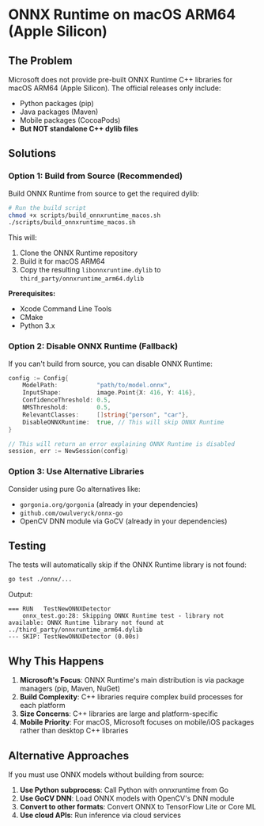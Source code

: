 # ONNX Runtime on macOS ARM64 (Apple Silicon)

## The Problem

Microsoft does not provide pre-built ONNX Runtime C++ libraries for macOS ARM64 (Apple Silicon). The official releases only include:
- Python packages (pip)
- Java packages (Maven)  
- Mobile packages (CocoaPods)
- **But NOT standalone C++ dylib files**

## Solutions

### Option 1: Build from Source (Recommended)

Build ONNX Runtime from source to get the required dylib:

```bash
# Run the build script
chmod +x scripts/build_onnxruntime_macos.sh
./scripts/build_onnxruntime_macos.sh
```

This will:
1. Clone the ONNX Runtime repository
2. Build it for macOS ARM64  
3. Copy the resulting `libonnxruntime.dylib` to `third_party/onnxruntime_arm64.dylib`

**Prerequisites:**
- Xcode Command Line Tools
- CMake
- Python 3.x

### Option 2: Disable ONNX Runtime (Fallback)

If you can't build from source, you can disable ONNX Runtime:

```go
config := Config{
    ModelPath:           "path/to/model.onnx",
    InputShape:          image.Point{X: 416, Y: 416},
    ConfidenceThreshold: 0.5,
    NMSThreshold:        0.5,
    RelevantClasses:     []string{"person", "car"},
    DisableONNXRuntime:  true, // This will skip ONNX Runtime
}

// This will return an error explaining ONNX Runtime is disabled
session, err := NewSession(config)
```

### Option 3: Use Alternative Libraries

Consider using pure Go alternatives like:
- `gorgonia.org/gorgonia` (already in your dependencies)
- `github.com/owulveryck/onnx-go` 
- OpenCV DNN module via GoCV (already in your dependencies)

## Testing

The tests will automatically skip if the ONNX Runtime library is not found:

```bash
go test ./onnx/...
```

Output:
```
=== RUN   TestNewONNXDetector
    onnx_test.go:28: Skipping ONNX Runtime test - library not available: ONNX Runtime library not found at ../third_party/onnxruntime_arm64.dylib
--- SKIP: TestNewONNXDetector (0.00s)
```

## Why This Happens

1. **Microsoft's Focus**: ONNX Runtime's main distribution is via package managers (pip, Maven, NuGet)
2. **Build Complexity**: C++ libraries require complex build processes for each platform
3. **Size Concerns**: C++ libraries are large and platform-specific
4. **Mobile Priority**: For macOS, Microsoft focuses on mobile/iOS packages rather than desktop C++ libraries

## Alternative Approaches

If you must use ONNX models without building from source:

1. **Use Python subprocess**: Call Python with onnxruntime from Go
2. **Use GoCV DNN**: Load ONNX models with OpenCV's DNN module
3. **Convert to other formats**: Convert ONNX to TensorFlow Lite or Core ML
4. **Use cloud APIs**: Run inference via cloud services 